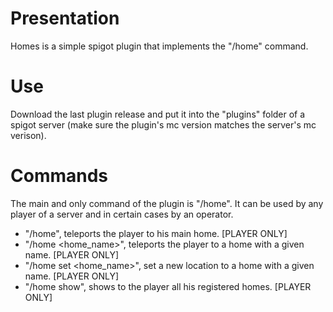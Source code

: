 # Presentation
Homes is a simple spigot plugin that implements the "/home" command.

# Use
Download the last plugin release and put it into the "plugins" folder of a spigot server (make sure the plugin's mc version matches the server's mc verison).

# Commands
The main and only command of the plugin is "/home". It can be used by any player of a server and in certain cases by an operator.
- "/home", teleports the player to his main home. [PLAYER ONLY]
- "/home <home_name>", teleports the player to a home with a given name. [PLAYER ONLY]
- "/home set <home_name>", set a new location to a home with a given name. [PLAYER ONLY]
- "/home show", shows to the player all his registered homes. [PLAYER ONLY]